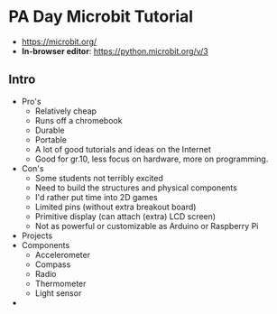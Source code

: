 # PA Day Microbit Tutorial

- https://microbit.org/
- **In-browser editor**: https://python.microbit.org/v/3

## Intro
- Pro's
  - Relatively cheap
  - Runs off a chromebook
  - Durable
  - Portable
  - A lot of good tutorials and ideas on the Internet
  - Good for gr.10, less focus on hardware, more on programming.
- Con's
  - Some students not terribly excited
  - Need to build the structures and physical components
  - I'd rather put time into 2D games
  - Limited pins (without extra breakout board)
  - Primitive display (can attach (extra) LCD screen)
  - Not as powerful or customizable as Arduino or Raspberry Pi
- Projects
- Components
  - Accelerometer
  - Compass
  - Radio
  - Thermometer
  - Light sensor
- 
